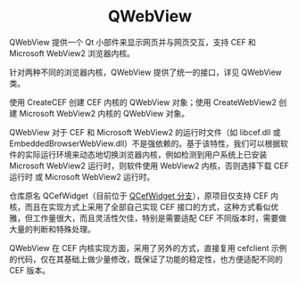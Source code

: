 <h1 align="center">QWebView</h1>

QWebView 提供一个 Qt 小部件来显示网页并与网页交互，支持 CEF 和 Microsoft WebView2 浏览器内核。

针对两种不同的浏览器内核，QWebView 提供了统一的接口，详见 QWebView 类。

使用 CreateCEF 创建 CEF 内核的 QWebView 对象；使用 CreateWebView2 创建 Microsoft WebView2 内核的 QWebView 对象。

QWebView 对于 CEF 和 Microsoft WebView2 的运行时文件（如 libcef.dll 或 EmbeddedBrowserWebView.dll）不是强依赖的。基于该特性，我们可以根据软件的实际运行环境来动态地切换浏览器内核，例如检测到用户系统上已安装 Microsoft WebView2 运行时，则软件使用 WebView2 内核，否则选择下载 CEF 运行时 或 Microsoft WebView2 运行时。

仓库原名 QCefWidget（目前位于 [QCefWidget 分支](https://github.com/winsoft666/QCefWidget/tree/QCefWidget)），原项目仅支持 CEF 内核，而且在实现方式上采用了全部自己实现 CEF 接口的方式，这种方式看似优雅，但工作量很大，而且灵活性欠佳，特别是需要适配 CEF 不同版本时，需要做大量的判断和特殊处理。

QWebView 在 CEF 内核实现方面，采用了另外的方式，直接复用 cefclient 示例的代码，仅在其基础上做少量修改，既保证了功能的稳定性，也方便适配不同的 CEF 版本。

